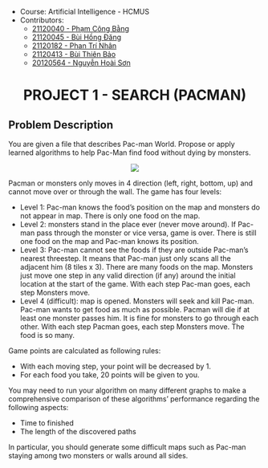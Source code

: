 - Course: Artificial Intelligence - HCMUS  
- Contributors:
  * [21120040 - Phạm Công Bằng](https://github.com/ginganotnigg)
  * [21120045 - Bùi Hồng Đăng](https://github.com/bhdang311003)
  * [21120182 - Phan Trí Nhân](https://github.com/TreeDude03)
  * [21120413 - Bùi Thiên Bảo](https://github.com/baobui1509)
  * [20120564 - Nguyễn Hoài Sơn](https://github.com/nguyenhoaisonHCMUS)

<h1 align='center'>PROJECT 1 - SEARCH (PACMAN)</h1>

## Problem Description
You are given a file that describes Pac-man World. Propose or apply learned algorithms to help Pac-Man find food without dying by monsters.

<p align='center'><img align='center' src="http://ai.berkeley.edu/images/pacman_game.gif"></p>

Pacman or monsters only moves in 4 direction (left, right, bottom, up) and cannot move over or through the wall. The game has four levels:
- Level 1: Pac-man knows the food’s position on the map and monsters do not appear in map. There is only one food on the map.
- Level 2: monsters stand in the place ever (never move around). If Pac-man pass through the monster or vice versa, game is over. There is still one food on the map and Pac-man knows its position.
- Level 3: Pac-man cannot see the foods if they are outside Pac-man’s nearest threestep. It means that Pac-man just only scans all the adjacent him (8 tiles x 3). There are many foods on the map. Monsters just move one step in any valid direction (if any) around the initial location at the start of the game. With each step Pac-man goes, each step Monsters move.
- Level 4 (difficult): map is opened. Monsters will seek and kill Pac-man. Pac-man wants to get food as much as possible. Pacman will die if at least one monster passes him. It is fine for monsters to go through each other. With each step Pacman goes, each step Monsters move. The food is so many. 

Game points are calculated as following rules:
- With each moving step, your point will be decreased by 1.
- For each food you take, 20 points will be given to you.

You may need to run your algorithm on many different graphs to make a comprehensive comparison of these algorithms’ performance regarding the following aspects:
- Time to finished
- The length of the discovered paths

In particular, you should generate some difficult maps such as Pac-man staying among two monsters or walls around all sides.
